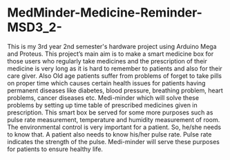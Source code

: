 # MedMinder-Medicine-Reminder-MSD3_2-
This is my 3rd year 2nd semester's hardware project using Arduino Mega and Proteus. This project’s main aim is to make a smart medicine box for those users
who regularly take medicines and the prescription of their medicine is very
long as it is hard to remember to patients and also for their care giver.
Also Old age patients suffer from problems of forget to take pills on proper
time which causes certain health issues for patients having permanent diseases like diabetes, blood pressure, breathing problem, heart problems,
cancer diseases etc. Medi-minder which will solve these problems by setting up time
table of prescribed medicines given in prescription. This smart box be
served for some more purposes such as pulse rate measurement, temperature and humidity measurement of room. The environmental control is
very important for a patient. So, he/she needs to know that. A patient
also needs to know his/her pulse rate. Pulse rate indicates the strength
of the pulse. Medi-minder will serve these purposes for patients to
ensure healthy life.
